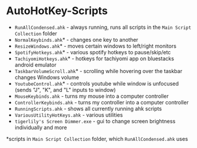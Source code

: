 # AutoHotKey-Scripts

- `RunAllCondensed.ahk` - always running, runs all scripts in the `Main Script Collection` folder
- `NormalKeybinds.ahk`* - changes one key to another
- `ResizeWindows.ahk`* - moves certain windows to left/right monitors
- `SpotifyHotkeys.ahk`* - various spotify hotkeys to pause/skip/etc
- `TachiyomiHotkeys.ahk`* - hotkeys for tachiyomi app on bluestacks android emulator
- `TaskbarVolumeScroll.ahk`* - scrolling while hovering over the taskbar changes Windows volume
- `YoutubeControl.ahk`* - controls youtube while window is unfocused (sends "J", "K", and "L" inputs to window)
- `MouseKeybinds.ahk` - turns my mouse into a computer controller
- `ControllerKeybinds.ahk` - turns my controller into a  computer controller
- `RunningScripts.ahk` - shows all currently running ahk scripts
- `VariousUtilityHotKeys.ahk` - various utilities
- `tigerlily's Screen Dimmer.exe` - gui to change screen brightness individually and more

*scripts in `Main Script Collection` folder, which `RunAllCondensed.ahk` uses
